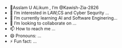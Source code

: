 - 👋Asslam U ALikum , I’m @Kawish-Zia-2826
- 👀 I’m interested in LAW,CS and Cyber Sequrity ...
- 🌱 I’m currently learning AI and Software Enginering...
- 💞️ I’m looking to collaborate on ...
- 📫 How to reach me ...
- 😄 Pronouns: ...
- ⚡ Fun fact: ...

<!---
Kawish-Zia-2826/Kawish-Zia-2826 is a ✨ special ✨ repository because its `README.md` (this file) appears on your GitHub profile.
You can click the Preview link to take a look at your changes.
--->
